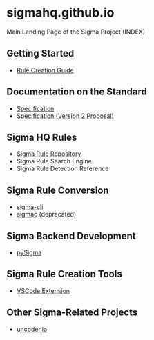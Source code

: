 # sigmahq.github.io 
Main Landing Page of the Sigma Project (INDEX)

## Getting Started

- [Rule Creation Guide](https://github.com/SigmaHQ/sigma/wiki/Rule-Creation-Guide)

## Documentation on the Standard

- [Specification](https://github.com/SigmaHQ/sigma-specification)
- [Specification (Version 2 Proposal)](https://github.com/SigmaHQ/sigma-specification/tree/version_2)

## Sigma HQ Rules

- [Sigma Rule Repository](https://github.com/SigmaHQ/sigma)
- Sigma Rule Search Engine
- Sigma Rule Detection Reference

## Sigma Rule Conversion

- [sigma-cli](https://github.com/SigmaHQ/sigma-cli)
- [sigmac](https://github.com/SigmaHQ/sigma/tree/master/tools) (deprecated)

## Sigma Backend Development

- [pySigma](https://github.com/SigmaHQ/pySigma)

## Sigma Rule Creation Tools

- [VSCode Extension](https://marketplace.visualstudio.com/items?itemName=humpalum.sigma)

## Other Sigma-Related Projects

- [uncoder.io](https://uncoder.io/)
